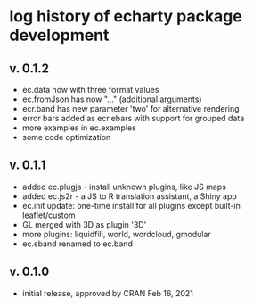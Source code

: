 # log history of echarty package development

## v. 0.1.2

- ec.data now with three format values
- ec.fromJson has now "..." (additional arguments)
- ecr.band has new parameter 'two' for alternative rendering
- error bars added as ecr.ebars with support for grouped data
- more examples in ec.examples
- some code optimization

## v. 0.1.1

- added ec.plugjs - install unknown plugins, like JS maps
- added ec.js2r - a JS to R translation assistant, a Shiny app
- ec.init update: one-time install for all plugins except built-in leaflet/custom
- GL merged with 3D as plugin '3D'
- more plugins: liquidfill, world, wordcloud, gmodular
- ec.sband renamed to ec.band 

## v. 0.1.0
- initial release, approved by CRAN Feb 16, 2021
